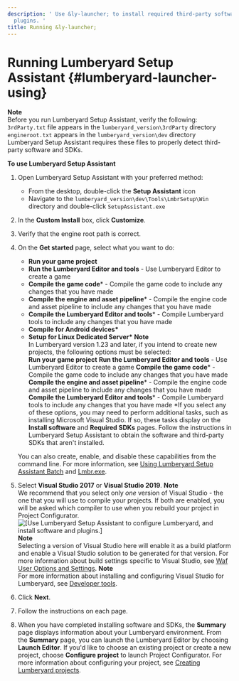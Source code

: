 ```yaml
---
description: ' Use &ly-launcher; to install required third-party software, SDKs, and
  plugins. '
title: Running &ly-launcher;
---
```

# Running Lumberyard Setup Assistant {#lumberyard-launcher-using}

**Note**  
Before you run Lumberyard Setup Assistant, verify the following:  
`3rdParty.txt` file appears in the `lumberyard_version\3rdParty` directory
`engineroot.txt` appears in the `lumberyard_version\dev` directory
 Lumberyard Setup Assistant requires these files to properly detect third\-party software and SDKs\.

**To use Lumberyard Setup Assistant**

1. Open Lumberyard Setup Assistant with your preferred method:
   + From the desktop, double\-click the **Setup Assistant** icon
   + Navigate to the `lumberyard_version\dev\Tools\LmbrSetup\Win` directory and double\-click `SetupAssistant.exe`

1. In the **Custom Install** box, click **Customize**\.

1. Verify that the engine root path is correct\.

1. On the **Get started** page, select what you want to do:
   + **Run your game project**
   + **Run the Lumberyard Editor and tools** - Use Lumberyard Editor to create a game
   + **Compile the game code**\* - Compile the game code to include any changes that you have made
   + **Compile the engine and asset pipeline**\* - Compile the engine code and asset pipeline to include any changes that you have made
   + **Compile the Lumberyard Editor and tools**\* - Compile Lumberyard tools to include any changes that you have made
   + **Compile for Android devices\***
   + **Setup for Linux Dedicated Server\***
**Note**  
In Lumberyard version 1\.23 and later, if you intend to create new projects, the following options must be selected:  
**Run your game project**
**Run the Lumberyard Editor and tools** - Use Lumberyard Editor to create a game
**Compile the game code**\* - Compile the game code to include any changes that you have made
**Compile the engine and asset pipeline**\* - Compile the engine code and asset pipeline to include any changes that you have made
**Compile the Lumberyard Editor and tools**\* - Compile Lumberyard tools to include any changes that you have made
\*If you select any of these options, you may need to perform additional tasks, such as installing Microsoft Visual Studio\. If so, these tasks display on the **Install software** and **Required SDKs** pages\. Follow the instructions in Lumberyard Setup Assistant to obtain the software and third\-party SDKs that aren't installed\.

   You can also create, enable, and disable these capabilities from the command line\. For more information, see [Using Lumberyard Setup Assistant Batch](/docs/userguide/lumberyard-launcher-batch-using.md) and [Lmbr\.exe](/docs/userguide/lmbr-exe.md)\.

1. Select **Visual Studio 2017** or **Visual Studio 2019**\.
**Note**  
We recommend that you select only *one* version of Visual Studio \- the one that you will use to compile your projects\. If both are enabled, you will be asked which compiler to use when you rebuild your project in Project Configurator\.  
![\[Use Lumberyard Setup Assistant to configure Lumberyard, and install software and plugins.\]](/images/userguide/setup/ui-setup-assistant-1.24.png)
**Note**  
Selecting a version of Visual Studio here will enable it as a build platform and enable a Visual Studio solution to be generated for that version\. For more information about build settings specific to Visual Studio, see [Waf User Options and Settings](/docs/userguide/waf/user-options-and-settings.md)\.
**Note**  
For more information about installing and configuring Visual Studio for Lumberyard, see [Developer tools](/docs/userguide/setup/system-requirements#lumberyard-visual-studio-requirement)\.

1. Click **Next**\.

1. Follow the instructions on each page\.

1. When you have completed installing software and SDKs, the **Summary** page displays information about your Lumberyard environment\. From the **Summary** page, you can launch the Lumberyard Editor by choosing **Launch Editor**\. If you'd like to choose an existing project or create a new project, choose **Configure project** to launch Project Configurator\. For more information about configuring your project, see [Creating Lumberyard projects](/docs/userguide/configurator/intro.md)\.